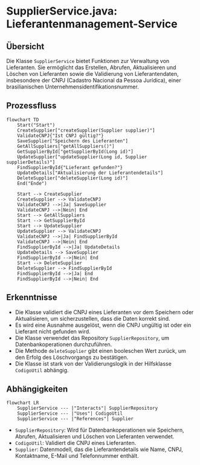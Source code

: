 # SupplierService.java: Lieferantenmanagement-Service

## Übersicht
Die Klasse `SupplierService` bietet Funktionen zur Verwaltung von Lieferanten. Sie ermöglicht das Erstellen, Abrufen, Aktualisieren und Löschen von Lieferanten sowie die Validierung von Lieferantendaten, insbesondere der CNPJ (Cadastro Nacional da Pessoa Jurídica), einer brasilianischen Unternehmensidentifikationsnummer.

## Prozessfluss
```mermaid
flowchart TD
    Start("Start")
    CreateSupplier["createSupplier(Supplier supplier)"]
    ValidateCNPJ{"Ist CNPJ gültig?"}
    SaveSupplier["Speichern des Lieferanten"]
    GetAllSuppliers["getAllSuppliers()"]
    GetSupplierById["getSupplierById(Long id)"]
    UpdateSupplier["updateSupplier(Long id, Supplier supplierDetails)"]
    FindSupplierById{"Lieferant gefunden?"}
    UpdateDetails["Aktualisierung der Lieferantendetails"]
    DeleteSupplier["deleteSupplier(Long id)"]
    End("Ende")

    Start --> CreateSupplier
    CreateSupplier --> ValidateCNPJ
    ValidateCNPJ -->|Ja| SaveSupplier
    ValidateCNPJ -->|Nein| End
    Start --> GetAllSuppliers
    Start --> GetSupplierById
    Start --> UpdateSupplier
    UpdateSupplier --> ValidateCNPJ
    ValidateCNPJ -->|Ja| FindSupplierById
    ValidateCNPJ -->|Nein| End
    FindSupplierById -->|Ja| UpdateDetails
    UpdateDetails --> SaveSupplier
    FindSupplierById -->|Nein| End
    Start --> DeleteSupplier
    DeleteSupplier --> FindSupplierById
    FindSupplierById -->|Ja| End
    FindSupplierById -->|Nein| End
```

## Erkenntnisse
- Die Klasse validiert die CNPJ eines Lieferanten vor dem Speichern oder Aktualisieren, um sicherzustellen, dass die Daten korrekt sind.
- Es wird eine Ausnahme ausgelöst, wenn die CNPJ ungültig ist oder ein Lieferant nicht gefunden wird.
- Die Klasse verwendet das Repository `SupplierRepository`, um Datenbankoperationen durchzuführen.
- Die Methode `deleteSupplier` gibt einen booleschen Wert zurück, um den Erfolg des Löschvorgangs zu bestätigen.
- Die Klasse ist stark von der Validierungslogik in der Hilfsklasse `CodigoUtil` abhängig.

## Abhängigkeiten
```mermaid
flowchart LR
    SupplierService --- |"Interacts"| SupplierRepository
    SupplierService --- |"Uses"| CodigoUtil
    SupplierService --- |"References"| Supplier
```

- `SupplierRepository`: Wird für Datenbankoperationen wie Speichern, Abrufen, Aktualisieren und Löschen von Lieferanten verwendet.
- `CodigoUtil`: Validiert die CNPJ eines Lieferanten.
- `Supplier`: Datenmodell, das die Lieferantendetails wie Name, CNPJ, Kontaktname, E-Mail und Telefonnummer enthält.
